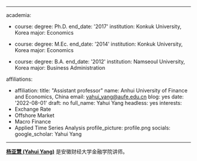 <!--
 * @Author: yahui Yang
 * @Description: 
 * @Date: 2022-04-28 22:22:17
 * @LastEditTime: 2022-07-31 17:11:27
 * @FilePath: /yahui_yang/content/about/_index.md
-->
---
academia:
- course:
    degree: Ph.D.
    end_date: '2017'
    institution: Konkuk University, Korea
    major: Economics

- course:
    degree: M.Ec.
    end_date: '2014'
    institution: Konkuk University, Korea
    major: Economics

- course:
    degree: B.A.
    end_date: '2012'
    institution: Namseoul University, Korea
    major: Business Administration
    
affiliations:
- affiliation:
    title: "Assistant professor"
    name: Anhui University of Finance and Economics, China
    email: yahui_yang@aufe.edu.cn
blog: yes
date: '2022-08-01'
draft: no
full_name: Yahui Yang
headless: yes
interests:
- Exchange Rate
- Offshore Market
- Macro Finance
- Applied Time Series Analysis
profile_picture: profile.png
socials:
  google_scholar: Yahui Yang
---
**[杨亚慧 (Yahui Yang)](https://orcid.org/0000-0002-3743-3542)** 是安徽财经大学金融学院讲师。

